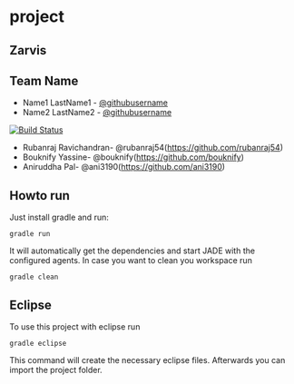 # project

## Zarvis
## Team Name
* Name1 LastName1 - [@githubusername](https://github.com/username)
* Name2 LastName2 - [@githubusername](https://github.com/username)

[![Build Status](https://travis-ci.org/HBRS-MAAS/project-zarvis.svg?branch=master)](https://travis-ci.org/HBRS-MAAS/project-zarvis)

* Rubanraj Ravichandran- @rubanraj54(https://github.com/rubanraj54)
* Bouknify Yassine- @bouknify(https://github.com/bouknify)
* Aniruddha Pal- @ani3190(https://github.com/ani3190)



## Howto run
Just install gradle and run:

    gradle run

It will automatically get the dependencies and start JADE with the configured agents.
In case you want to clean you workspace run

    gradle clean

## Eclipse
To use this project with eclipse run

    gradle eclipse

This command will create the necessary eclipse files.
Afterwards you can import the project folder.
